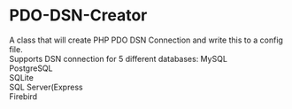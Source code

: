 # PDO-DSN-Creator
A class that will create PHP PDO DSN Connection and write this to a config file.<br>
Supports DSN connection for 5 different databases:
MySQL<br>
PostgreSQL<br>
SQLite<br>
SQL Server(Express<br>
Firebird
